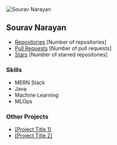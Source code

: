 <!DOCTYPE html>
<html lang="en">
<head>
  <meta charset="UTF-8">
  <meta name="viewport" content="width=device-width, initial-scale=1.0">
  <title>Sourav Narayan - GitHub Profile</title>
  <link href="https://cdn.jsdelivr.net/npm/bootstrap@5.3.0-alpha1/dist/css/bootstrap.min.css" rel="stylesheet" integrity="sha384-GLhlTQ8iZCTzVpC5PQonYyZ9vbHDLiquC0u7fNjrzXnBpN38zn9Ddn8H3oIlXl" crossorigin="anonymous">
  <link rel="stylesheet" href="style.css"> </head>
<body>
  <div class="container mt-3">
    <div class="row">
      <div class="col-md-4">
        <img src="https://avatars.githubusercontent.com/u/94456530?v=4" alt="Sourav Narayan" Avatar" class="img-fluid rounded-circle mb-3">
        <h2>Sourav Narayan</h2>
        <p></p>
        <ul class="list-group">
          <li class="list-group-item">
            <i class="bi bi-code-square text-primary"></i>
            <a href="https://github.com/[Your Username]/?tab=repositories" class="text-dark">Repositories</a>
            <span class="badge bg-primary">[Number of repositories]</span>
          </li>
          <li class="list-group-item">
            <i class="bi bi-git-pull-request text-success"></i>
            <a href="https://github.com/[Your Username]/?tab=pulls" class="text-dark">Pull Requests</a>
            <span class="badge bg-success">[Number of pull requests]</span>
          </li>
          <li class="list-group-item">
            <i class="bi bi-star text-warning"></i>
            <a href="https://github.com/[Your Username]/?tab=stars" class="text-dark">Stars</a>
            <span class="badge bg-warning">[Number of starred repositories]</span>
          </li>
        </ul>
      </div>
      <div class="col-md-8">
        <h3>Skills</h3>
        <ul class="list-group list-group-horizontal">
          <li class="list-group-item p-2 bg-primary text-white">MERN Stack</li>
          <li class="list-group-item p-2 bg-success text-white">Java</li>
          <li class="list-group-item p-2 bg-info text-white">Machine Learning</li>
          <li class="list-group-item p-2 bg-warning text-white">MLOps</li>
        </ul>
        <h3>Other Projects</h3>
        <ul>
          <li><a href="https://[link to your project]">[Project Title 1]</a></li>
          <li><a href="https://[link to your project]">[Project Title 2]</a></li>
          </ul>
      </div>
    </div>
  </div>

  <script src="https://cdn.jsdelivr.net/npm/bootstrap@5.3.0-alpha1/dist/js/bootstrap.bundle.min.js" integrity="sha384-wugy2BSVHjzBTznbtQIWU8Ncsq5P6cErCclNjp9jTGiXFuM0vGctfGTNqnTsS8t" crossorigin="anonymous"></script>
</body>
</html>

